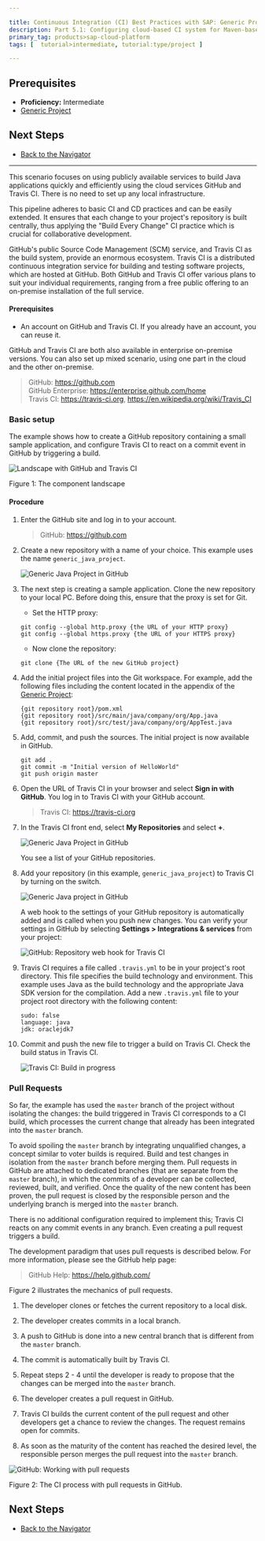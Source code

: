 ```yaml
---

title: Continuous Integration (CI) Best Practices with SAP: Generic Project with CI using Cloud Services
description: Part 5.1: Configuring cloud-based CI system for Maven-based generic Java project.
primary_tag: products>sap-cloud-platform
tags: [  tutorial>intermediate, tutorial:type/project ]

---
```


## Prerequisites

  - **Proficiency:** Intermediate
  - [Generic Project](http://www.sap.com/developer/tutorials/ci-best-practices-generic.html)

## Next Steps

  - [Back to the Navigator](http://www.sap.com/developer/tutorials/ci-best-practices-intro.html)

---


This scenario focuses on using publicly available services to build Java applications quickly and efficiently using the cloud services GitHub and Travis CI. There is no need to set up any local infrastructure.

This pipeline adheres to basic CI and CD practices and can be easily extended. It ensures that each change to your project's repository is built centrally, thus applying the "Build Every Change" CI practice which is crucial for collaborative development.

GitHub's public Source Code Management (SCM) service, and Travis CI as the build system, provide an enormous ecosystem. Travis CI is a distributed continuous integration service for building and testing software projects, which are hosted at GitHub. Both GitHub and Travis CI offer various plans to suit your individual requirements, ranging from a free public offering to an on-premise installation of the full service.

#### Prerequisites

- An account on GitHub and Travis CI. If you already have an account, you can reuse it.

GitHub and Travis CI are both also available in enterprise on-premise versions. You can also set up mixed scenario, using one part in the cloud and the other on-premise.

> GitHub: https://github.com  
> GitHub Enterprise: https://enterprise.github.com/home  
> Travis CI: https://travis-ci.org, https://en.wikipedia.org/wiki/Travis_CI


### Basic setup

The example shows how to create a GitHub repository containing a small sample application, and configure Travis CI to react on a commit event in GitHub by triggering a build.

![Landscape with GitHub and Travis CI](generic-project-cloud-7.png)

Figure 1: The component landscape

####  Procedure

1. Enter the GitHub site and log in to your account.

    > GitHub: https://github.com

2. Create a new repository with a name of your choice. This example uses the name `generic_java_project`.

    ![Generic Java Project in GitHub](generic-project-cloud-1.png)

3. The next step is creating a sample application. Clone the new repository to your local PC. Before doing this, ensure that the proxy is set for Git.

    - Set the HTTP proxy:

    ```
    git config --global http.proxy {the URL of your HTTP proxy}
    git config --global https.proxy {the URL of your HTTPS proxy}
    ```

    - Now clone the repository:

    ```
    git clone {The URL of the new GitHub project}
    ```

4. Add the initial project files into the Git workspace. For example, add the following files including the content located in the appendix of the [Generic Project](http://www.sap.com/developer/tutorials/ci-best-practices-generic.html):

    ```
    {git repository root}/pom.xml
    {git repository root}/src/main/java/company/org/App.java
    {git repository root}/src/test/java/company/org/AppTest.java
    ```

5. Add, commit, and push the sources. The initial project is now available in GitHub.

    ```
    git add .
    git commit -m "Initial version of HelloWorld"
    git push origin master
    ```

6. Open the URL of Travis CI in your browser and select **Sign in with GitHub**. You log in to Travis CI with your GitHub account.

    > Travis CI: https://travis-ci.org

7. In the Travis CI front end, select **My Repositories** and select **+**.

    ![Generic Java Project in GitHub](generic-project-cloud-2.png)

    You see a list of your GitHub repositories.

8. Add your repository (in this example, `generic_java_project`) to Travis CI by turning on the switch.

    ![Generic Java project in GitHub](generic-project-cloud-3.png)

    A web hook to the settings of your GitHub repository is automatically added and is called when you push new changes. You can verify your settings in GitHub by selecting **Settings > Integrations & services** from your project:

    ![GitHub: Repository web hook for Travis CI](generic-project-cloud-4.png)

9. Travis CI requires a file called `.travis.yml` to be in your project's root directory. This file specifies the build technology and environment. This example uses Java as the build technology and the appropriate Java SDK version for the compilation. Add a new `.travis.yml` file to your project root directory with the following content:

    ```
    sudo: false
    language: java
    jdk: oraclejdk7
    ```

10. Commit and push the new file to trigger a build on Travis CI. Check the build status in Travis CI.

    ![Travis CI: Build in progress](generic-project-cloud-5.png)


### Pull Requests

So far, the example has used the `master` branch of the project without isolating the changes: the build triggered in Travis CI corresponds to a CI build, which processes the current change that already has been integrated into the `master` branch.

To avoid spoiling the `master` branch by integrating unqualified changes, a concept similar to voter builds is required. Build and test changes in isolation from the `master` branch before merging them. Pull requests in GitHub are attached to dedicated branches (that are separate from the `master` branch), in which the commits of a developer can be collected, reviewed, built, and verified. Once the quality of the new content has been proven, the pull request is closed by the responsible person and the underlying branch is merged into the `master` branch.

There is no additional configuration required to implement this; Travis CI reacts on any commit events in any branch. Even creating a pull request triggers a build.

The development paradigm that uses pull requests is described below. For more information, please see the GitHub help page:

> GitHub Help: https://help.github.com/

Figure 2 illustrates the mechanics of pull requests.

1. The developer clones or fetches the current repository to a local disk.

2. The developer creates commits in a local branch.

3. A push to GitHub is done into a new central branch that is different from the `master` branch.

4. The commit is automatically built by Travis CI.

5. Repeat steps 2 - 4 until the developer is ready to propose that the changes can be merged into the `master` branch.

6. The developer creates a pull request in GitHub.

7. Travis CI builds the current content of the pull request and other developers get a chance to review the changes. The request remains  open for commits.

8. As soon as the maturity of the content has reached the desired level, the responsible person merges the pull request into the `master` branch.

![GitHub: Working with pull requests](generic-project-cloud-6.png)

Figure 2: The CI process with pull requests in GitHub.


## Next Steps

  - [Back to the Navigator](http://www.sap.com/developer/tutorials/ci-best-practices-intro.html)
